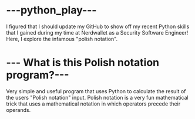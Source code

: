 # ---python_play---
I figured that I should update my GitHub to show off my recent Python skills that I gained during my time at Nerdwallet as a Security Software Engineer! Here, I explore the infamous "polish notation".


# --- What is this Polish notation program?---
Very simple and useful program that uses Python to calculate the result of the users "Polish notation" input. Polish notation is a very fun mathematical trick that uses a mathematical notation in which operators precede their operands.
